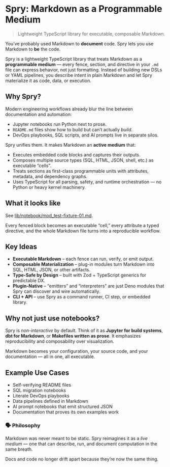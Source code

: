 # Spry: Markdown as a Programmable Medium

> Lightweight TypeScript library for executable, composable Markdown.

You’ve probably used Markdown to **document** code. Spry lets you use Markdown
to **be** the code.

Spry is a lightweight TypeScript library that treats Markdown as a
**programmable medium** — every fence, section, and directive in your `.md` file
can express behavior, not just formatting. Instead of building new DSLs or YAML
pipelines, you describe intent in plain Markdown and let Spry materialize it as
code, data, or execution.

## Why Spry?

Modern engineering workflows already blur the line between documentation and
automation:

- Jupyter notebooks run Python next to prose.
- `README.md` files show how to build but can’t actually _build_.
- DevOps playbooks, SQL scripts, and AI prompts live in separate silos.

Spry unifies them. It makes Markdown an **active medium** that:

- Executes embedded code blocks and captures their outputs.
- Composes multiple source types (SQL, HTML, JSON, shell, etc.) as executable
  “cells”.
- Treats sections as first-class programmable units with attributes, metadata,
  and dependency graphs.
- Uses TypeScript for all parsing, safety, and runtime orchestration — no Python
  or heavy kernel machinery.

## What it looks like

See [lib/notebook/mod_test-fixture-01.md](lib/notebook/mod_test-fixture-01.md).

Every fenced block becomes an executable “cell,” every attribute a typed
directive, and the whole Markdown file turns into a reproducible workflow.

## Key Ideas

- **Executable Markdown** – each fence can run, verify, or emit output.
- **Composable Materialization** – plug-in modules turn Markdown into SQL, HTML,
  JSON, or other artifacts.
- **Type-Safe by Design** – built with Zod + TypeScript generics for predictable
  DX.
- **Plugin-Native** – “emitters” and “interpreters” are just Deno modules that
  Spry can discover and wire automatically.
- **CLI + API** – use Spry as a command runner, CI step, or embedded library.

## Why not just use notebooks?

Spry is _non-interactive_ by default. Think of it as **Jupyter for build
systems**, **dbt for Markdown**, or **Makefiles written as prose**. It
emphasizes reproducibility and composability over visualization.

Markdown becomes your configuration, your source code, and your documentation —
all in one, all executable.

## Example Use Cases

- Self-verifying README files
- SQL migration notebooks
- Literate DevOps playbooks
- Data pipelines defined in Markdown
- AI prompt notebooks that emit structured JSON
- Documentation that proves its own examples work

### 🗣️ Philosophy

Markdown was never meant to be static. Spry reimagines it as a _live medium_ —
one that can describe, run, and document computation in the same breath.

Docs and code no longer drift apart because they’re now the same thing.
